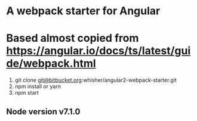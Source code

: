 # A webpack starter for Angular #
# Based almost copied from https://angular.io/docs/ts/latest/guide/webpack.html #
1. git clone git@bitbucket.org:whisher/angular2-webpack-starter.git
2. npm install or yarn
3. npm start
## Node version v7.1.0 ##
